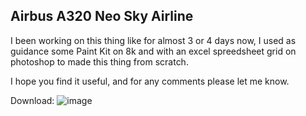 ## Airbus A320 Neo Sky Airline
I been working on this thing like for almost 3 or 4 days now, I used as guidance some Paint Kit on 8k and with an excel spreedsheet grid on photoshop to made this thing from scratch.

I hope you find it useful, and for any comments please let me know.

Download: 
![image](https://user-images.githubusercontent.com/11720535/142284903-283fe6fb-5cde-41e3-9457-e7b8d7c9672d.png)
